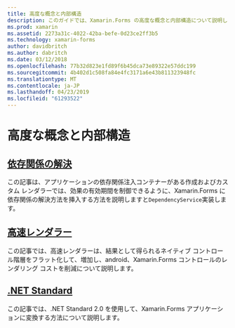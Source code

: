 ```yaml
---
title: 高度な概念と内部構造
description: このガイドでは、Xamarin.Forms の高度な概念と内部構造について説明します。 現在、高速レンダラーと .NET Standard についての記事が含まれています。
ms.prod: xamarin
ms.assetid: 2273a31c-4022-42ba-befe-0d23ce2ff3b5
ms.technology: xamarin-forms
author: davidbritch
ms.author: dabritch
ms.date: 03/12/2018
ms.openlocfilehash: 77b32d823e1fd89f6b45dca73e89322e57ddc199
ms.sourcegitcommit: 4b402d1c508fa84e4fc3171a6e43b811323948fc
ms.translationtype: MT
ms.contentlocale: ja-JP
ms.lasthandoff: 04/23/2019
ms.locfileid: "61293522"
---
```

# <a name="advanced-concepts--internals"></a>高度な概念と内部構造

## <a name="dependency-resolutiondependency-resolutionmd"></a>[依存関係の解決](dependency-resolution.md)

この記事は、アプリケーションの依存関係注入コンテナーがある作成およびカスタム レンダラーでは、効果の有効期間を制御できるように、Xamarin.Forms に依存関係の解決方法を挿入する方法を説明しますと`DependencyService`実装します。

## <a name="fast-renderersfast-renderersmd"></a>[高速レンダラー](fast-renderers.md)

この記事では、高速レンダラーは、結果として得られるネイティブ コントロール階層をフラット化して、増加し、android、Xamarin.Forms コントロールのレンダリング コストを削減について説明します。

## <a name="net-standardnet-standardmd"></a>[.NET Standard](net-standard.md)

この記事では、.NET Standard 2.0 を使用して、Xamarin.Forms アプリケーションに変換する方法について説明します。
